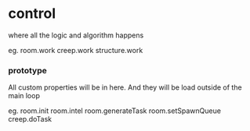 # control

where all the logic and algorithm happens

eg.
room.work
creep.work
structure.work

### prototype

All custom properties will be in here. And they will be load outside of the main loop

eg.
room.init
room.intel
room.generateTask
room.setSpawnQueue
creep.doTask
